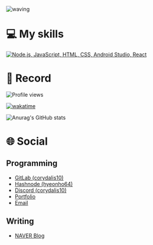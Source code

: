 ![waving](https://capsule-render.vercel.app/api?type=waving&height=200&text=Hyeonho&nbsp;Kang&fontAlign35&fontAlignY=40&color=gradient)

# 💻 My skills
[![Node.js, JavaScript, HTML, CSS, Android Studio, React](https://skillicons.dev/icons?i=nodejs,js,html,css,androidstudio,react)](https://skillicons.dev)

# 🔴 Record
![Profile views](https://komarev.com/ghpvc/?username=corydalis10)

[![wakatime](https://wakatime.com/badge/user/11e37ba2-7f49-4422-9679-fa2a702713cd.svg)](https://wakatime.com/@11e37ba2-7f49-4422-9679-fa2a702713cd)

![Anurag's GitHub stats](https://github-readme-stats.vercel.app/api?username=corydalis10&show_icons=true&theme=transparent)

# 🌐 Social
## Programming
- [GitLab (corydalis10)](https://gitlab.com/corydalis10)
- [Hashnode (hyeonho64)](https://hyeonho64.hashnode.dev)
- [Discord (corydalis10)](https://discord.com/users/946935346577424465)
- [Portfolio](https://corydalis10.pages.dev)
- [Email](mailto:corydalis10@hotmail.com)

## Writing
- [NAVER Blog](https://blog.naver.com/corynovel)
